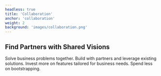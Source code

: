 ```yaml
---
headless: true
title: 'Collaboration'
anchor: 'collaboration'
weight: 2
background: 'images/collaboration.png'
---
```


## Find Partners with Shared Visions

Solve business problems together. Build with partners and leverage existing solutions. Invest more on features tailored for business needs. Spend less on bootstrapping.
